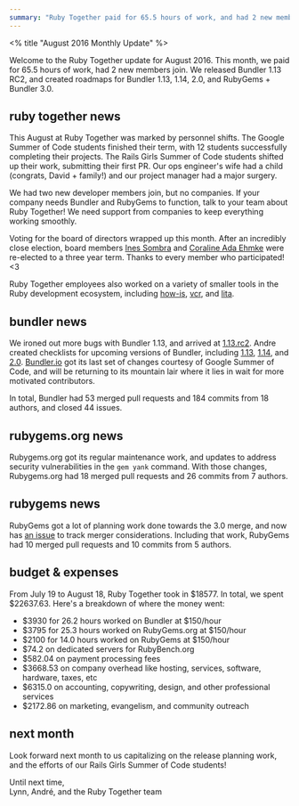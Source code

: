 ```yaml
---
summary: "Ruby Together paid for 65.5 hours of work, and had 2 new members join. This month we released Bundler 1.13.rc2, and created detailed roadmaps for Bundler 1.13, 1.14, 2.0 and the merged RubyGems + Bundler 3.0"
---
```


<% title "August 2016 Monthly Update" %>

Welcome to the Ruby Together update for August 2016. This month, we paid for 65.5 hours of work, had 2 new members join. We released Bundler 1.13 RC2, and created roadmaps for Bundler 1.13, 1.14, 2.0, and RubyGems + Bundler 3.0.

## ruby together news

This August at Ruby Together was marked by personnel shifts. The Google Summer of Code students finished their term, with 12 students successfully completing their projects. The Rails Girls Summer of Code students shifted up their work, submitting their first PR. Our ops engineer's wife had a child (congrats, David + family!) and our project manager had a major surgery.

We had two new developer members join, but no companies. If your company needs Bundler and RubyGems to function, talk to your team about Ruby Together! We need support from companies to keep everything working smoothly.

Voting for the board of directors wrapped up this month. After an incredibly close election, board members [Ines Sombra](http://twitter.com/randommood) and [Coraline Ada Ehmke](http://twitter.com/coralineada) were re-elected to a three year term. Thanks to every member who participated! <3

Ruby Together employees also worked on a variety of smaller tools in the Ruby development ecosystem, including [how-is](https://github.com/how-is/how_is), [vcr](https://github.com/vcr/vcr), and [lita](https://github.com/indirect/lita-tweet).

## bundler news

We ironed out more bugs with Bundler 1.13, and arrived at [1.13.rc2](https://github.com/bundler/bundler/blob/master/CHANGELOG.md#1130rc2-2016-08-21). Andre created checklists for upcoming versions of Bundler, including [1.13](https://github.com/bundler/bundler/issues/4852), [1.14](https://github.com/bundler/bundler/issues/4853), and [2.0](https://github.com/bundler/bundler/issues/4856). [Bundler.io](https://bundler.io) got its last set of changes courtesy of Google Summer of Code, and will be returning to its mountain lair where it lies in wait for more motivated contributors.

In total, Bundler had 53 merged pull requests and 184 commits from 18 authors, and closed 44 issues.

## rubygems.org news

Rubygems.org got its regular maintenance work, and updates to address security vulnerabilities in the `gem yank` command. With those changes, Rubygems.org had 18 merged pull requests and 26 commits from 7 authors.

## rubygems news

RubyGems got a lot of planning work done towards the 3.0 merge, and now has [an issue](https://github.com/rubygems/rubygems/issues/1681) to track merger considerations. Including that work, RubyGems had 10 merged pull requests and 10 commits from 5 authors.

## budget & expenses

From July 19 to August 18, Ruby Together took in $18577. In total, we spent $22637.63. Here's a breakdown of where the money went:

* $3930 for 26.2 hours worked on Bundler at $150/hour
* $3795 for 25.3 hours worked on RubyGems.org at $150/hour
* $2100 for 14.0 hours worked on RubyGems at $150/hour
* $74.2 on dedicated servers for RubyBench.org
* $582.04 on payment processing fees
* $3668.53 on company overhead like hosting, services, software, hardware, taxes, etc
* $6315.0 on accounting, copywriting, design, and other professional services
* $2172.86 on marketing, evangelism, and community outreach

## next month

Look forward next month to us capitalizing on the release planning work, and the efforts of our Rails Girls Summer of Code students!

Until next time,<br>
Lynn, André, and the Ruby Together team
